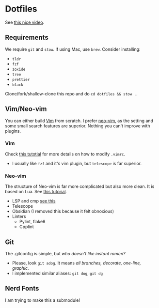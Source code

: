 # Dotfiles

See [this nice video](https://www.youtube.com/watch?v=y6XCebnB9gs).

## Requirements

We require `git` and `stow`. If using Mac, use `brew`.
Consider installing:

- `tldr`
- `fzf`
- `zoxide`
- `tree`
- `prettier`
- `black`

Clone/fork/shallow-clone this repo and do `cd dotfiles && stow .`.

## Vim/Neo-vim

You can either build [Vim](https://github.com/vim/vim) from scratch.
I prefer [neo-vim](https://github.com/neovim/neovim), as the setting and some small search features are superior.
Nothing you can't improve with plugins.

### Vim

Check [this tutotial](https://www.freecodecamp.org/news/vimrc-configuration-guide-customize-your-vim-editor/) for
more details on how to modify `.vimrc`.

- I usually like `fzf` and it's vim plugin, but `telescope` is far superior.

### Neo-vim

The structure of Neo-vim is far more complicated but also more clean.
It is based on Lua. See [this tutorial](https://www.youtube.com/watch?v=J9yqSdvAKXY&pp=ygUKbmVvdmltIGx1YQ%3D%3D).

- LSP and cmp [see this](https://github.com/hrsh7th/nvim-cmp)
- Telescope
- Obsidian (I removed this because it felt obnoxious)
- Linters
  - Pylint, flake8
  - Cpplint

## Git

The .gitconfig is simple, but _who doesn't like instant ramen?_

- Please, look `git adog`. It means _all branches, decorate, one-line, graphic_.
- I implemented similar aliases: `git dog`, `git dg`

## Nerd Fonts

I am trying to make this a submodule!
